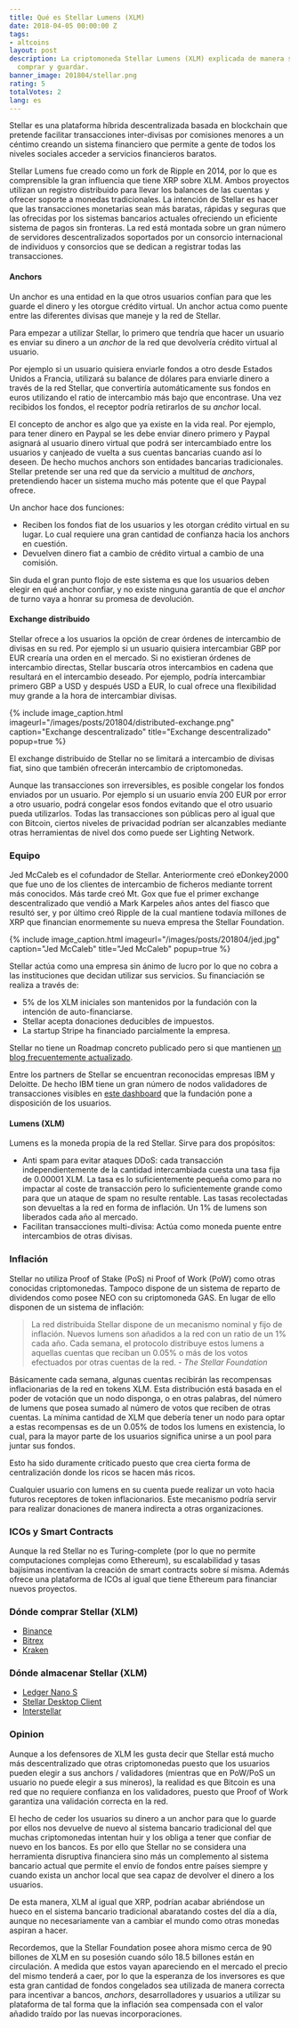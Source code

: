 ```yaml
---
title: Qué es Stellar Lumens (XLM)
date: 2018-04-05 00:00:00 Z
tags:
- altcoins
layout: post
description: La criptomoneda Stellar Lumens (XLM) explicada de manera sencilla. Dónde
  comprar y guardar.
banner_image: 201804/stellar.png
rating: 5
totalVotes: 2
lang: es
---
```


Stellar es una plataforma híbrida descentralizada basada en blockchain que pretende facilitar transacciones inter-divisas por comisiones menores a un céntimo creando un sistema financiero que permite a gente de todos los niveles sociales acceder a servicios financieros baratos.

<!--more-->

Stellar Lumens fue creado como un fork de Ripple en 2014, por lo que es comprensible la gran influencia que tiene XRP sobre XLM. Ambos proyectos utilizan un registro distribuido para llevar los balances de las cuentas y ofrecer soporte a monedas tradicionales. La intención de Stellar es hacer que las transacciones monetarias sean más baratas, rápidas y seguras que las ofrecidas por los sistemas bancarios actuales ofreciendo un eficiente sistema de pagos sin fronteras. La red está montada sobre un gran número de servidores descentralizados soportados por un consorcio internacional de individuos y consorcios que se dedican a registrar todas las transacciones.

#### Anchors

Un anchor es una entidad en la que otros usuarios confían para que les guarde el dinero y les otorgue crédito virtual. Un anchor actua como puente entre las diferentes divisas que maneje y la red de Stellar.

Para empezar a utilizar Stellar, lo primero que tendría que hacer un usuario es enviar su dinero a un *anchor* de la red que devolvería crédito virtual al usuario.

Por ejemplo si un usuario quisiera enviarle fondos a otro desde Estados Unidos a Francia, utilizará su balance de dólares para enviarle dinero a través de la red Stellar, que convertiría automáticamente sus fondos en euros utilizando el ratio de intercambio más bajo que encontrase. Una vez recibidos los fondos, el receptor podría retirarlos de su *anchor* local.

El concepto de anchor es algo que ya existe en la vida real. Por ejemplo, para tener dinero en Paypal se les debe enviar dinero primero y Paypal asignará al usuario dinero virtual que podrá ser intercambiado entre los usuarios y canjeado de vuelta a sus cuentas bancarias cuando así lo deseen. De hecho muchos anchors son entidades bancarias tradicionales. Stellar pretende ser una red que da servicio a multitud de *anchors*, pretendiendo hacer un sistema mucho más potente que el que Paypal ofrece.

Un anchor hace dos funciones:

- Reciben los fondos fiat de los usuarios y les otorgan crédito virtual en su lugar. Lo cual requiere una gran cantidad de confianza hacia los anchors en cuestión.
- Devuelven dinero fiat a cambio de crédito virtual a cambio de una comisión.

Sin duda el gran punto flojo de este sistema es que los usuarios deben elegir en qué anchor confiar, y no existe ninguna garantía de que el *anchor* de turno vaya a honrar su promesa de devolución.

#### Exchange distribuido

Stellar ofrece a los usuarios la opción de crear órdenes de intercambio de divisas en su red. Por ejemplo si un usuario quisiera intercambiar GBP por EUR crearía una orden en el mercado. Si no existieran órdenes de intercambio directas, Stellar buscaría otros intercambios en cadena que resultará en el intercambio deseado. Por ejemplo, podría intercambiar primero GBP a USD y después USD a EUR, lo cual ofrece una flexibilidad muy grande a la hora de intercambiar divisas.

{% include image_caption.html imageurl="/images/posts/201804/distributed-exchange.png" caption="Exchange descentralizado" title="Exchange descentralizado" popup=true %}

El exchange distribuido de Stellar no se limitará a intercambio de divisas fiat, sino que también ofrecerán intercambio de criptomonedas.

Aunque las transacciones son irreversibles, es posible congelar los fondos enviados por un usuario. Por ejemplo si un usuario envía 200 EUR por error a otro usuario, podrá congelar esos fondos evitando que el otro usuario pueda utilizarlos. Todas las transacciones son públicas pero al igual que con Bitcoin, ciertos niveles de privacidad podrían ser alcanzables mediante otras herramientas de nivel dos como puede ser Lighting Network.

### Equipo

Jed McCaleb es el cofundador de Stellar. Anteriormente creó eDonkey2000 que fue uno de los clientes de intercambio de ficheros mediante torrent más conocidos. Más tarde creó Mt. Gox que fue el primer exchange descentralizado que vendió a Mark Karpeles años antes del fiasco que resultó ser, y por último creó Ripple de la cual mantiene todavía millones de XRP que financian enormemente su nueva empresa the Stellar Foundation.

{% include image_caption.html imageurl="/images/posts/201804/jed.jpg" caption="Jed McCaleb" title="Jed McCaleb" popup=true %}

Stellar actúa como una empresa sin ánimo de lucro por lo que no cobra a las instituciones que decidan utilizar sus servicios. Su financiación se realiza a través de:
- 5% de los XLM iniciales son mantenidos por la fundación con la intención de auto-financiarse.
- Stellar acepta donaciones deducibles de impuestos.
- La startup Stripe ha financiado parcialmente la empresa.

Stellar no tiene un Roadmap concreto publicado pero si que mantienen <a rel="nofollow" href="https://www.stellar.org/blog/">un blog frecuentemente actualizado</a>.

Entre los partners de Stellar se encuentran reconocidas empresas IBM y Deloitte. De hecho IBM tiene un gran número de nodos validadores de transacciones visibles en <a rel="nofollow" href="https://dashboard.stellar.org/">este dashboard</a> que la fundación pone a disposición de los usuarios.

#### Lumens (XLM)

Lumens es la moneda propia de la red Stellar. Sirve para dos propósitos:

- Anti spam para evitar ataques DDoS: cada transacción independientemente de la cantidad intercambiada cuesta una tasa fija de 0.00001 XLM. La tasa es lo suficientemente pequeña como para no impactar al coste de transacción pero lo suficientemente grande como para que un ataque de spam no resulte rentable. Las tasas recolectadas son devueltas a la red en forma de inflación. Un 1% de lumens son liberados cada año al mercado.
- Facilitan transacciones multi-divisa: Actúa como moneda puente entre intercambios de otras divisas.

### Inflación

Stellar no utiliza Proof of Stake (PoS) ni Proof of Work (PoW) como otras conocidas criptomonedas. Tampoco dispone de un sistema de reparto de dividendos como posee NEO con su criptomoneda GAS. En lugar de ello disponen de un sistema de inflación:

> La red distribuida Stellar dispone de un mecanismo nominal y fijo de inflación. Nuevos lumens son añadidos a la red con un ratio de un 1% cada año. Cada semana, el protocolo distribuye estos lumens a aquellas cuentas que reciban un 0.05% o más de los votos efectuados por otras cuentas de la red. <cite>- The Stellar Foundation</cite>

Básicamente cada semana, algunas cuentas recibirán las recompensas inflacionarias de la red en tokens XLM. Esta distribución está basada en el poder de votación que un nodo disponga, o en otras palabras, del número de lumens que posea sumado al número de votos que reciben de otras cuentas. La mínima cantidad de XLM que debería tener un nodo para optar a estas recompensas es de un 0.05% de todos los lumens en existencia, lo cual, para la mayor parte de los usuarios significa unirse a un pool para juntar sus fondos.

Esto ha sido duramente criticado puesto que crea cierta forma de centralización donde los ricos se hacen más ricos.

Cualquier usuario con lumens en su cuenta puede realizar un voto hacia futuros receptores de token inflacionarios. Este mecanismo podría servir para realizar donaciones de manera indirecta a otras organizaciones.

### ICOs y Smart Contracts

Aunque la red Stellar no es Turing-complete (por lo que no permite computaciones complejas como Ethereum), su escalabilidad y tasas bajísimas incentivan la creación de smart contracts sobre sí misma. Además ofrece una plataforma de ICOs al igual que tiene Ethereum para financiar nuevos proyectos.

### Dónde comprar Stellar (XLM)

- <a rel="nofollow" href="https://www.binance.com/?ref=11317062">Binance</a>
- <a rel="nofollow" href="https://bittrex.com/">Bitrex</a>
- <a rel="nofollow" href="https://www.kraken.com/">Kraken</a>

### Dónde almacenar Stellar (XLM)

- <a rel="nofollow" href="http://amzn.to/2i5kRoG">Ledger Nano S</a>
- <a rel="nofollow" href="https://www.stellar.org/lumens/wallets/">Stellar Desktop Client</a>
- <a rel="nofollow" href="https://www.stellar.org/lumens/wallets/">Interstellar</a>

### Opinion

Aunque a los defensores de XLM les gusta decir que Stellar está mucho más descentralizado que otras criptomonedas puesto que los usuarios pueden elegir a sus anchors / validadores (mientras que en PoW/PoS un usuario no puede elegir a sus mineros), la realidad es que Bitcoin es una red que no requiere confianza en los validadores, puesto que Proof of Work garantiza una validación correcta en la red.

El hecho de ceder los usuarios su dinero a un anchor para que lo guarde por ellos nos devuelve de nuevo al sistema bancario tradicional del que muchas criptomonedas intentan huir y los obliga a tener que confiar de nuevo en los bancos. Es por ello que Stellar no se considera una herramienta disruptiva financiera sino más un complemento al sistema bancario actual que permite el envío de fondos entre países siempre y cuando exista un anchor local que sea capaz de devolver el dinero a los usuarios.

De esta manera, XLM al igual que XRP, podrían acabar abriéndose un hueco en el sistema bancario tradicional abaratando costes del día a día, aunque no necesariamente van a cambiar el mundo como otras monedas aspiran a hacer.

Recordemos, que la Stellar Foundation posee ahora mismo cerca de 90 billones de XLM en su posesión cuando sólo 18.5 billones están en circulación. A medida que estos vayan apareciendo en el mercado el precio del mismo tenderá a caer, por lo que la esperanza de los inversores es que esta gran cantidad de fondos congelados sea utilizada de manera correcta para incentivar a bancos, *anchors*, desarrolladores y usuarios a utilizar su plataforma de tal forma que la inflación sea compensada con el valor añadido traído por las nuevas incorporaciones.


